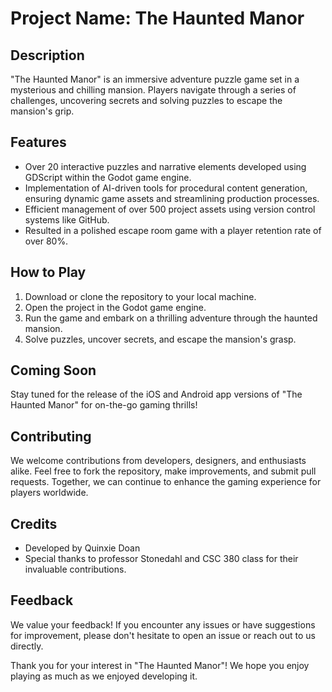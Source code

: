 # Project Name: The Haunted Manor

## Description
"The Haunted Manor" is an immersive adventure puzzle game set in a mysterious and chilling mansion. Players navigate through a series of challenges, uncovering secrets and solving puzzles to escape the mansion's grip.

## Features
- Over 20 interactive puzzles and narrative elements developed using GDScript within the Godot game engine.
- Implementation of AI-driven tools for procedural content generation, ensuring dynamic game assets and streamlining production processes.
- Efficient management of over 500 project assets using version control systems like GitHub.
- Resulted in a polished escape room game with a player retention rate of over 80%.

## How to Play
1. Download or clone the repository to your local machine.
2. Open the project in the Godot game engine.
3. Run the game and embark on a thrilling adventure through the haunted mansion.
4. Solve puzzles, uncover secrets, and escape the mansion's grasp.

## Coming Soon
Stay tuned for the release of the iOS and Android app versions of "The Haunted Manor" for on-the-go gaming thrills!

## Contributing
We welcome contributions from developers, designers, and enthusiasts alike. Feel free to fork the repository, make improvements, and submit pull requests. Together, we can continue to enhance the gaming experience for players worldwide.

## Credits
- Developed by Quinxie Doan
- Special thanks to professor Stonedahl and CSC 380 class for their invaluable contributions.

## Feedback
We value your feedback! If you encounter any issues or have suggestions for improvement, please don't hesitate to open an issue or reach out to us directly.

Thank you for your interest in "The Haunted Manor"! We hope you enjoy playing as much as we enjoyed developing it.
